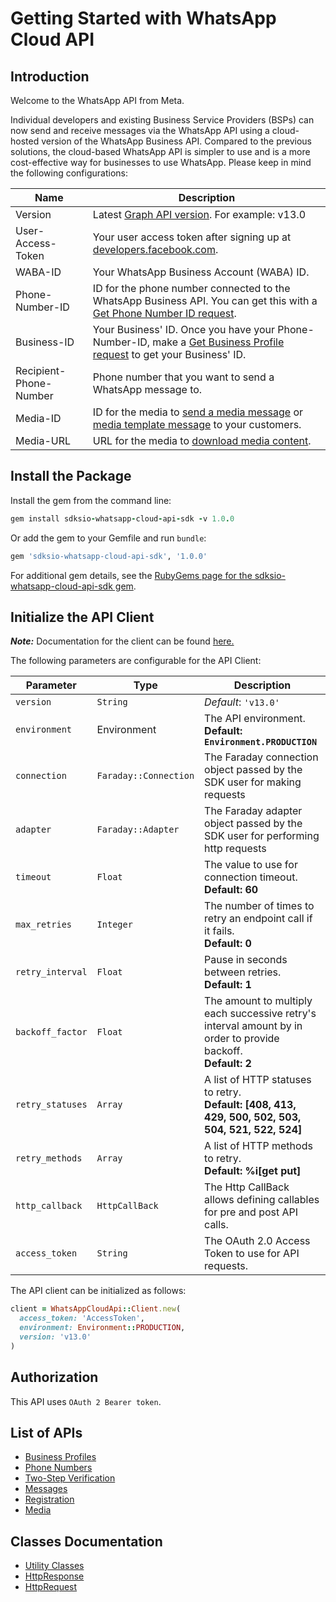 
# Getting Started with WhatsApp Cloud API

## Introduction

Welcome to the WhatsApp API from Meta.

Individual developers and existing Business Service Providers (BSPs) can now send and receive messages via the WhatsApp API using a cloud-hosted version of the WhatsApp Business API. Compared to the previous solutions, the cloud-based WhatsApp API is simpler to use and is a more cost-effective way for businesses to use WhatsApp. Please keep in mind the following configurations:

| Name | Description |
| --- | --- |
| Version | Latest [Graph API version](https://developers.facebook.com/docs/graph-api/). For example: v13.0 |
| User-Access-Token | Your user access token after signing up at [developers.facebook.com](https://developers.facebook.com). |
| WABA-ID | Your WhatsApp Business Account (WABA) ID. |
| Phone-Number-ID | ID for the phone number connected to the WhatsApp Business API. You can get this with a [Get Phone Number ID request](3184f675-d289-46f1-88e5-e2b11549c418). |
| Business-ID | Your Business' ID. Once you have your Phone-Number-ID, make a [Get Business Profile request](#99fd3743-46cf-46c4-95b5-431c6a4eb0b0) to get your Business' ID. |
| Recipient-Phone-Number | Phone number that you want to send a WhatsApp message to. |
| Media-ID | ID for the media to [send a media message](#0a632754-3788-43bf-b785-ac6a73423d5a) or [media template message](#439c926a-8a6c-4972-ab2c-d99297716da9) to your customers. |
| Media-URL | URL for the media to [download media content](#cbe5ece3-246c-48f3-b338-074187dfef66). |

## Install the Package

Install the gem from the command line:

```ruby
gem install sdksio-whatsapp-cloud-api-sdk -v 1.0.0
```

Or add the gem to your Gemfile and run `bundle`:

```ruby
gem 'sdksio-whatsapp-cloud-api-sdk', '1.0.0'
```

For additional gem details, see the [RubyGems page for the sdksio-whatsapp-cloud-api-sdk gem](https://rubygems.org/gems/sdksio-whatsapp-cloud-api-sdk/versions/1.0.0).

## Initialize the API Client

**_Note:_** Documentation for the client can be found [here.](https://www.github.com/sdks-io/whatsapp-cloud-api-ruby-sdk/tree/1.0.0/doc/client.md)

The following parameters are configurable for the API Client:

| Parameter | Type | Description |
|  --- | --- | --- |
| `version` | `String` | *Default*: `'v13.0'` |
| `environment` | Environment | The API environment. <br> **Default: `Environment.PRODUCTION`** |
| `connection` | `Faraday::Connection` | The Faraday connection object passed by the SDK user for making requests |
| `adapter` | `Faraday::Adapter` | The Faraday adapter object passed by the SDK user for performing http requests |
| `timeout` | `Float` | The value to use for connection timeout. <br> **Default: 60** |
| `max_retries` | `Integer` | The number of times to retry an endpoint call if it fails. <br> **Default: 0** |
| `retry_interval` | `Float` | Pause in seconds between retries. <br> **Default: 1** |
| `backoff_factor` | `Float` | The amount to multiply each successive retry's interval amount by in order to provide backoff. <br> **Default: 2** |
| `retry_statuses` | `Array` | A list of HTTP statuses to retry. <br> **Default: [408, 413, 429, 500, 502, 503, 504, 521, 522, 524]** |
| `retry_methods` | `Array` | A list of HTTP methods to retry. <br> **Default: %i[get put]** |
| `http_callback` | `HttpCallBack` | The Http CallBack allows defining callables for pre and post API calls. |
| `access_token` | `String` | The OAuth 2.0 Access Token to use for API requests. |

The API client can be initialized as follows:

```ruby
client = WhatsAppCloudApi::Client.new(
  access_token: 'AccessToken',
  environment: Environment::PRODUCTION,
  version: 'v13.0'
)
```

## Authorization

This API uses `OAuth 2 Bearer token`.

## List of APIs

* [Business Profiles](https://www.github.com/sdks-io/whatsapp-cloud-api-ruby-sdk/tree/1.0.0/doc/controllers/business-profiles.md)
* [Phone Numbers](https://www.github.com/sdks-io/whatsapp-cloud-api-ruby-sdk/tree/1.0.0/doc/controllers/phone-numbers.md)
* [Two-Step Verification](https://www.github.com/sdks-io/whatsapp-cloud-api-ruby-sdk/tree/1.0.0/doc/controllers/two-step-verification.md)
* [Messages](https://www.github.com/sdks-io/whatsapp-cloud-api-ruby-sdk/tree/1.0.0/doc/controllers/messages.md)
* [Registration](https://www.github.com/sdks-io/whatsapp-cloud-api-ruby-sdk/tree/1.0.0/doc/controllers/registration.md)
* [Media](https://www.github.com/sdks-io/whatsapp-cloud-api-ruby-sdk/tree/1.0.0/doc/controllers/media.md)

## Classes Documentation

* [Utility Classes](https://www.github.com/sdks-io/whatsapp-cloud-api-ruby-sdk/tree/1.0.0/doc/utility-classes.md)
* [HttpResponse](https://www.github.com/sdks-io/whatsapp-cloud-api-ruby-sdk/tree/1.0.0/doc/http-response.md)
* [HttpRequest](https://www.github.com/sdks-io/whatsapp-cloud-api-ruby-sdk/tree/1.0.0/doc/http-request.md)

